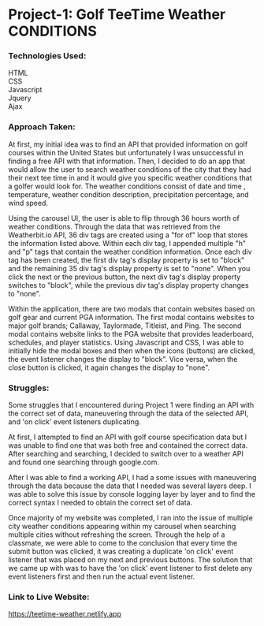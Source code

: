 
# Project-1: Golf TeeTime Weather CONDITIONS

### Technologies Used:

HTML  
CSS  
Javascript  
Jquery  
Ajax

### Approach Taken:

At first, my initial idea was to find an API that provided information on golf courses within the United States but unfortunately I was unsuccessful in finding a free API with that information. Then, I decided to do an app that would allow the user to search weather conditions of the city that they had their next tee time in and it would give you specific weather conditions that a golfer would look for. The weather conditions consist of date and time , temperature, weather condition description, precipitation percentage, and wind speed.  

Using the carousel UI, the user is able to flip through 36 hours worth of weather conditions. Through the data that was retrieved from the Weatherbit.io API, 36 div tags are created using a "for of" loop that stores the information listed above. Within each div tag, I appended multiple "h" and "p" tags that contain the weather condition information. Once each div tag has been created, the first div tag's display property is set to "block" and the remaining 35 div tag's display property is set to "none". When you click the next or the previous button, the next div tag's display property switches to "block", while the previous div tag's display property changes to "none".

Within the application, there are two modals that contain websites based on golf gear and current PGA information. The first modal contains websites to major golf brands; Callaway, Taylormade, Titleist, and Ping. The second modal contains website links to the PGA website that provides leaderboard, schedules, and player statistics. Using Javascript and CSS, I was able to initially hide the modal boxes and then when the icons (buttons) are clicked, the event listener changes the display to "block". Vice versa, when the close button is clicked, it again changes the display to "none".

### Struggles:

Some struggles that I encountered during Project 1 were finding an API with the correct set of data, maneuvering through the data of the selected API, and 'on click' event listeners duplicating.

At first, I attempted to find an API with golf course specification data but I was unable to find one that was both free and contained the correct data. After searching and searching, I decided to switch over to a weather API and found one searching through google.com.

After I was able to find a working API, I had a some issues with maneuvering through the data because the data that I needed was several layers deep. I was able to solve this issue by console logging layer by layer and to find the correct syntax I needed to obtain the correct set of data.

Once majority of my website was completed, I ran into the issue of multiple city weather conditions appearing within my carousel when searching multiple cities without refreshing the screen. Through the help of a classmate, we were able to come to the conclusion that every time the submit button was clicked, it was creating a duplicate 'on click' event listener that was placed on my next and previous buttons. The solution that we came up with was to have the 'on click' event listener to first delete any event listeners first and then run the actual event listener.

### Link to Live Website:

https://teetime-weather.netlify.app
